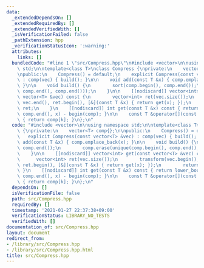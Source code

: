 ```yaml
---
data:
  _extendedDependsOn: []
  _extendedRequiredBy: []
  _extendedVerifiedWith: []
  _isVerificationFailed: false
  _pathExtension: hpp
  _verificationStatusIcon: ':warning:'
  attributes:
    links: []
  bundledCode: "#line 1 \"src/Compress.hpp\"\n#include <vector>\n\nusing namespace\
    \ std;\n\ntemplate<class T>\nclass Compress {\nprivate:\n    vector<T> comp{};\n\
    \npublic:\n    Compress() = default;\n    explicit Compress(const vector<T> &vec)\
    \ : comp(vec) { build(); }\n\n    void add(const T &x) { comp.emplace_back(x);\
    \ }\n\n    void build() {\n        sort(comp.begin(), comp.end());\n        comp.erase(unique(comp.begin(),\
    \ comp.end(), comp.end()));\n    }\n\n    [[nodiscard]] vector<int> get(const\
    \ vector<T> &vec) const {\n        vector<int> ret(vec.size());\n        transform(vec.begin(),\
    \ vec.end(), ret.begin(), [&](const T &x) { return get(x); });\n        return\
    \ ret;\n    }\n    [[nodiscard]] int get(const T &x) const { return lower_bound(comp.begin(),\
    \ comp.end(), x) - begin(comp); }\n\n    const T &operator[](const int k) const\
    \ { return comp[k]; }\n};\n"
  code: "#include <vector>\n\nusing namespace std;\n\ntemplate<class T>\nclass Compress\
    \ {\nprivate:\n    vector<T> comp{};\n\npublic:\n    Compress() = default;\n \
    \   explicit Compress(const vector<T> &vec) : comp(vec) { build(); }\n\n    void\
    \ add(const T &x) { comp.emplace_back(x); }\n\n    void build() {\n        sort(comp.begin(),\
    \ comp.end());\n        comp.erase(unique(comp.begin(), comp.end(), comp.end()));\n\
    \    }\n\n    [[nodiscard]] vector<int> get(const vector<T> &vec) const {\n  \
    \      vector<int> ret(vec.size());\n        transform(vec.begin(), vec.end(),\
    \ ret.begin(), [&](const T &x) { return get(x); });\n        return ret;\n   \
    \ }\n    [[nodiscard]] int get(const T &x) const { return lower_bound(comp.begin(),\
    \ comp.end(), x) - begin(comp); }\n\n    const T &operator[](const int k) const\
    \ { return comp[k]; }\n};\n"
  dependsOn: []
  isVerificationFile: false
  path: src/Compress.hpp
  requiredBy: []
  timestamp: '2021-01-27 22:37:38+09:00'
  verificationStatus: LIBRARY_NO_TESTS
  verifiedWith: []
documentation_of: src/Compress.hpp
layout: document
redirect_from:
- /library/src/Compress.hpp
- /library/src/Compress.hpp.html
title: src/Compress.hpp
---
```

